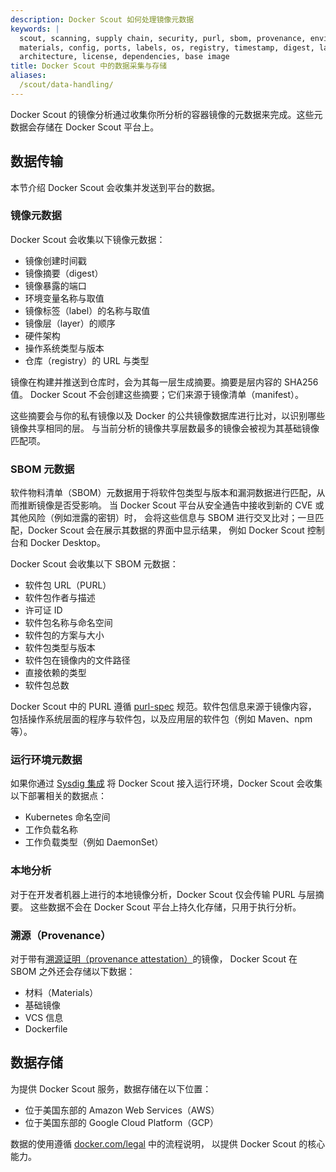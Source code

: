 ```yaml
---
description: Docker Scout 如何处理镜像元数据
keywords: |
  scout, scanning, supply chain, security, purl, sbom, provenance, environment,
  materials, config, ports, labels, os, registry, timestamp, digest, layers,
  architecture, license, dependencies, base image
title: Docker Scout 中的数据采集与存储
aliases:
  /scout/data-handling/
---
```


Docker Scout 的镜像分析通过收集你所分析的容器镜像的元数据来完成。这些元数据会存储在 Docker Scout 平台上。

## 数据传输

本节介绍 Docker Scout 会收集并发送到平台的数据。

### 镜像元数据

Docker Scout 会收集以下镜像元数据：

- 镜像创建时间戳
- 镜像摘要（digest）
- 镜像暴露的端口
- 环境变量名称与取值
- 镜像标签（label）的名称与取值
- 镜像层（layer）的顺序
- 硬件架构
- 操作系统类型与版本
- 仓库（registry）的 URL 与类型

镜像在构建并推送到仓库时，会为其每一层生成摘要。摘要是层内容的 SHA256 值。
Docker Scout 不会创建这些摘要；它们来源于镜像清单（manifest）。

这些摘要会与你的私有镜像以及 Docker 的公共镜像数据库进行比对，以识别哪些镜像共享相同的层。
与当前分析的镜像共享层数最多的镜像会被视为其基础镜像匹配项。

### SBOM 元数据

软件物料清单（SBOM）元数据用于将软件包类型与版本和漏洞数据进行匹配，从而推断镜像是否受影响。
当 Docker Scout 平台从安全通告中接收到新的 CVE 或其他风险（例如泄露的密钥）时，
会将这些信息与 SBOM 进行交叉比对；一旦匹配，Docker Scout 会在展示其数据的界面中显示结果，
例如 Docker Scout 控制台和 Docker Desktop。

Docker Scout 会收集以下 SBOM 元数据：

- 软件包 URL（PURL）
- 软件包作者与描述
- 许可证 ID
- 软件包名称与命名空间
- 软件包的方案与大小
- 软件包类型与版本
- 软件包在镜像内的文件路径
- 直接依赖的类型
- 软件包总数

Docker Scout 中的 PURL 遵循
[purl-spec](https://github.com/package-url/purl-spec) 规范。软件包信息来源于镜像内容，
包括操作系统层面的程序与软件包，以及应用层的软件包（例如 Maven、npm 等）。

### 运行环境元数据

如果你通过
[Sysdig 集成](/manuals/scout/integrations/environment/sysdig.md)
将 Docker Scout 接入运行环境，Docker Scout 会收集以下部署相关的数据点：

- Kubernetes 命名空间
- 工作负载名称
- 工作负载类型（例如 DaemonSet）

### 本地分析

对于在开发者机器上进行的本地镜像分析，Docker Scout 仅会传输 PURL 与层摘要。
这些数据不会在 Docker Scout 平台上持久化存储，只用于执行分析。

### 溯源（Provenance）

对于带有[溯源证明（provenance attestation）](/manuals/build/metadata/attestations/slsa-provenance.md)的镜像，
Docker Scout 在 SBOM 之外还会存储以下数据：

- 材料（Materials）
- 基础镜像
- VCS 信息
- Dockerfile

## 数据存储

为提供 Docker Scout 服务，数据存储在以下位置：

- 位于美国东部的 Amazon Web Services（AWS）
- 位于美国东部的 Google Cloud Platform（GCP）

数据的使用遵循
[docker.com/legal](https://www.docker.com/legal/) 中的流程说明，
以提供 Docker Scout 的核心能力。
